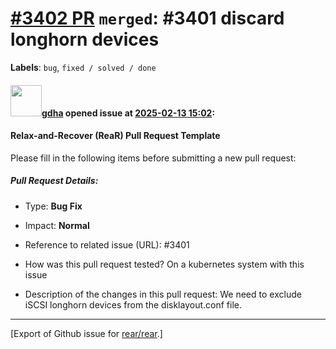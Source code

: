 [\#3402 PR](https://github.com/rear/rear/pull/3402) `merged`: \#3401 discard longhorn devices
=============================================================================================

**Labels**: `bug`, `fixed / solved / done`

#### <img src="https://avatars.githubusercontent.com/u/888633?u=cdaeb31efcc0048d3619651aa18dd4b76e636b21&v=4" width="50">[gdha](https://github.com/gdha) opened issue at [2025-02-13 15:02](https://github.com/rear/rear/pull/3402):

#### Relax-and-Recover (ReaR) Pull Request Template

Please fill in the following items before submitting a new pull request:

##### Pull Request Details:

-   Type: **Bug Fix**

-   Impact: **Normal**

-   Reference to related issue (URL): \#3401

-   How was this pull request tested? On a kubernetes system with this
    issue

-   Description of the changes in this pull request: We need to exclude
    iSCSI longhorn devices from the disklayout.conf file.

------------------------------------------------------------------------

\[Export of Github issue for
[rear/rear](https://github.com/rear/rear).\]
